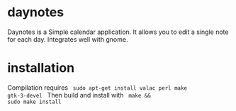 # daynotes
Daynotes is a Simple calendar application. 
It allows you to edit a single note for each day.
Integrates well with gnome.
# installation
Compilation requires
<code> sudo apt-get install valac perl make gtk-3-devel </code>
Then build and install with
<code> make && sudo make install </code>
